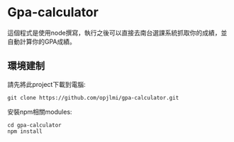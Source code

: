 # Gpa-calculator

這個程式是使用node撰寫，執行之後可以直接去南台選課系統抓取你的成績，並自動計算你的GPA成績。

## 環境建制

請先將此project下載到電腦:

    git clone https://github.com/opjlmi/gpa-calculator.git

安裝npm相關modules:

    cd gpa-calculator
    npm install

